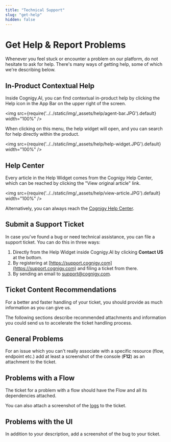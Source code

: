 ```yaml
---
title: "Technical Support" 
slug: "get-help"
hidden: false 
---
```


# Get Help & Report Problems

Whenever you feel stuck or encounter a problem on our platform, do not hesitate to ask for help. There's many ways of getting help, some of which we're describing below.

## In-Product Contextual Help

Inside Cognigy.AI, you can find contextual in-product help by clicking the Help icon in the App Bar on the upper right of the screen.

<img src={require('../../static/img/_assets/help/agent-bar.JPG').default} width="100%" />

When clicking on this menu, the help widget will open, and you can search for help directly within the product.

<img src={require('../../static/img/_assets/help/help-widget.JPG').default} width="100%" />

## Help Center

Every article in the Help Widget comes from the Cognigy Help Center, which can be reached by clicking the "View original article" link.

<img src={require('../../static/img/_assets/help/view-article.JPG').default} width="100%" />

Alternatively, you can always reach the [Cognigy Help Center](https://support.cognigy.com/hc/en-us).

## Submit a Support Ticket

In case you've found a bug or need technical assistance, you can file a support ticket. You can do this in three ways:

1. Directly from the Help Widget inside Cognigy.AI by clicking **Contact US** at the bottom.
2. By registering at [https://support.cognigy.com](https://support.cognigy.com) and filing a ticket from there.
3. By sending an email to [support@cognigy.com](mailto:support@cognigy.com).

## Ticket Content Recommendations

For a better and faster handling of your ticket, you should provide as much information as you can give us.

The following sections describe recommended attachments and information you could send us to accelerate the ticket handling process. 

## General Problems

For an issue which you can't really associate with a specific resource (flow, endpoint etc.) add at least a screenshot of the console (**F12**) as an attachment to the ticket.

## Problems with a Flow

The ticket for a problem with a flow should have the Flow and all its dependencies attached.

You can also attach a screenshot of the [logs](../ai/test/logs.md) to the ticket. 

## Problems with the UI

In addition to your description, add a screenshot of the bug to your ticket.